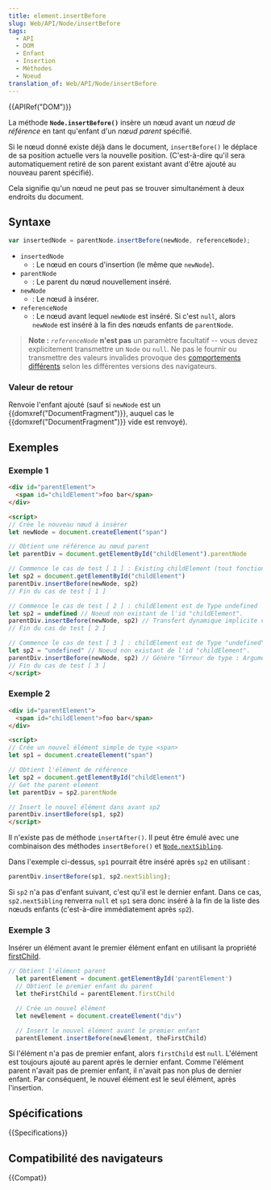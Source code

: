 ```yaml
---
title: element.insertBefore
slug: Web/API/Node/insertBefore
tags:
  - API
  - DOM
  - Enfant
  - Insertion
  - Méthodes
  - Noeud
translation_of: Web/API/Node/insertBefore
---
```


{{APIRef("DOM")}}

La méthode **`Node.insertBefore()`** insère un nœud avant un _nœud de référence_ en tant qu'enfant d'un _nœud parent_ spécifié.

Si le nœud donné existe déjà dans le document, `insertBefore()` le déplace de sa position actuelle vers la nouvelle position. (C'est-à-dire qu'il sera automatiquement retiré de son parent existant avant d'être ajouté au nouveau parent spécifié).

Cela signifie qu'un nœud ne peut pas se trouver simultanément à deux endroits du document.

## Syntaxe

```js
var insertedNode = parentNode.insertBefore(newNode, referenceNode);
```

- `insertedNode`
  - : Le nœud en cours d'insertion (le même que `newNode`).
- `parentNode`
  - : Le parent du nœud nouvellement inséré.
- `newNode`
  - : Le nœud à insérer.
- `referenceNode`
  - : Le nœud avant lequel `newNode` est inséré. Si c'est `null`, alors `newNode` est inséré à la fin des nœuds enfants de `parentNode`.

> **Note :** _`referenceNode`_ **n'est pas** un paramètre facultatif -- vous devez explicitement transmettre un `Node` ou `null`. Ne pas le fournir ou transmettre des valeurs invalides provoque des [comportements différents](https://code.google.com/p/chromium/issues/detail?id=419780) selon les différentes versions des navigateurs.

### Valeur de retour

Renvoie l'enfant ajouté (sauf si `newNode` est un {{domxref("DocumentFragment")}}, auquel cas le {{domxref("DocumentFragment")}} vide est renvoyé).

## Exemples

### Exemple 1

```html
<div id="parentElement">
  <span id="childElement">foo bar</span>
</div>

<script>
// Crée le nouveau nœud à insérer
let newNode = document.createElement("span")

// Obtient une référence au nœud parent
let parentDiv = document.getElementById("childElement").parentNode

// Commence le cas de test [ 1 ] : Existing childElement (tout fonctionne correctement)
let sp2 = document.getElementById("childElement")
parentDiv.insertBefore(newNode, sp2)
// Fin du cas de test [ 1 ]

// Commence le cas de test [ 2 ] : childElement est de Type undefined
let sp2 = undefined // Noeud non existant de l'id "childElement".
parentDiv.insertBefore(newNode, sp2) // Transfert dynamique implicite vers le type Node
// Fin du cas de test [ 2 ]

// Commence le cas de test [ 3 ] : childElement est de Type "undefined" ( string )
let sp2 = "undefined" // Noeud non existant de l'id "childElement".
parentDiv.insertBefore(newNode, sp2) // Génère "Erreur de type : Argument non valide".
// Fin du cas de test [ 3 ]
</script>
```

### Exemple 2

```html
<div id="parentElement">
  <span id="childElement">foo bar</span>
</div>

<script>
// Crée un nouvel élément simple de type <span>
let sp1 = document.createElement("span")

// Obtient l'élément de référence
let sp2 = document.getElementById("childElement")
// Get the parent element
let parentDiv = sp2.parentNode

// Insert le nouvel élément dans avant sp2
parentDiv.insertBefore(sp1, sp2)
</script>
```

Il n'existe pas de méthode `insertAfter()`. Il peut être émulé avec une combinaison des méthodes `insertBefore()` et [`Node.nextSibling`](/fr/docs/Web/API/Node/nextSibling).

Dans l'exemple ci-dessus, `sp1` pourrait être inséré après `sp2` en utilisant&nbsp;:

```js
parentDiv.insertBefore(sp1, sp2.nextSibling);
```

Si `sp2` n'a pas d'enfant suivant, c'est qu'il est le dernier enfant. Dans ce cas, `sp2.nextSibling` renverra `null` et `sp1` sera donc inséré à la fin de la liste des nœuds enfants (c'est-à-dire immédiatement après `sp2`).

### Exemple 3

Insérer un élément avant le premier élément enfant en utilisant la propriété [firstChild](/fr/docs/Web/API/Node/firstChild).

```js
// Obtient l'élément parent
  let parentElement = document.getElementById('parentElement')
  // Obtient le premier enfant du parent
  let theFirstChild = parentElement.firstChild

  // Crée un nouvel élément
  let newElement = document.createElement("div")

  // Insert le nouvel élément avant le premier enfant
  parentElement.insertBefore(newElement, theFirstChild)

```

Si l'élément n'a pas de premier enfant, alors `firstChild` est `null`. L'élément est toujours ajouté au parent après le dernier enfant. Comme l'élément parent n'avait pas de premier enfant, il n'avait pas non plus de dernier enfant. Par conséquent, le nouvel élément est le seul élément, après l'insertion.

## Spécifications

{{Specifications}}

## Compatibilité des navigateurs

{{Compat}}
